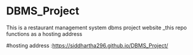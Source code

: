 # DBMS_Project
This is a  restaurant management system dbms project website _this repo functions as a hosting address 

#hosting address :https://siddhartha296.github.io/DBMS_Project/
